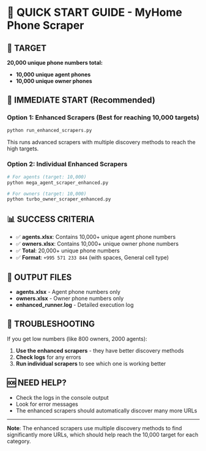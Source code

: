 # 🚀 QUICK START GUIDE - MyHome Phone Scraper

## 🎯 TARGET
**20,000 unique phone numbers total:**
- **10,000 unique agent phones** 
- **10,000 unique owner phones**

## 🚀 IMMEDIATE START (Recommended)

### Option 1: Enhanced Scrapers (Best for reaching 10,000 targets)
```bash
python run_enhanced_scrapers.py
```
This runs advanced scrapers with multiple discovery methods to reach the high targets.

### Option 2: Individual Enhanced Scrapers
```bash
# For agents (target: 10,000)
python mega_agent_scraper_enhanced.py

# For owners (target: 10,000)  
python turbo_owner_scraper_enhanced.py
```

## 📊 SUCCESS CRITERIA
- ✅ **agents.xlsx**: Contains 10,000+ unique agent phone numbers
- ✅ **owners.xlsx**: Contains 10,000+ unique owner phone numbers
- ✅ **Total**: 20,000+ unique phone numbers
- ✅ **Format**: `+995 571 233 844` (with spaces, General cell type)

## 📁 OUTPUT FILES
- **agents.xlsx** - Agent phone numbers only
- **owners.xlsx** - Owner phone numbers only
- **enhanced_runner.log** - Detailed execution log

## 🔧 TROUBLESHOOTING
If you get low numbers (like 800 owners, 2000 agents):
1. **Use the enhanced scrapers** - they have better discovery methods
2. **Check logs** for any errors
3. **Run individual scrapers** to see which one is working better

## 🆘 NEED HELP?
- Check the logs in the console output
- Look for error messages
- The enhanced scrapers should automatically discover many more URLs

---
**Note**: The enhanced scrapers use multiple discovery methods to find significantly more URLs, which should help reach the 10,000 target for each category.
